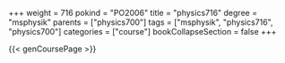 +++
weight = 716
pokind = "PO2006"
title = "physics716"
degree = "msphysik"
parents = ["physics700"]
tags = ["msphysik", "physics716", "physics700"]
categories = ["course"]
bookCollapseSection = false
+++

{{< genCoursePage >}}
